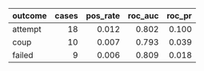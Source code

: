 |outcome | cases| pos_rate| roc_auc| roc_pr|
|:-------|-----:|--------:|-------:|------:|
|attempt |    18|    0.012|   0.802|  0.100|
|coup    |    10|    0.007|   0.793|  0.039|
|failed  |     9|    0.006|   0.809|  0.018|
